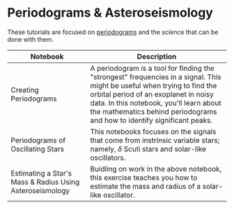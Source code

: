 # Periodograms & Asteroseismology

These tutorials are focused on [periodograms](https://en.wikipedia.org/wiki/Periodogram) and the science that can be done with them.

| Notebook                                                 | Description                                                                                                                                                                                                                                                                             |
|----------------------------------------------------------|-----------------------------------------------------------------------------------------------------------------------------------------------------------------------------------------------------------------------------------------------------------------------------------------|
| Creating Periodograms                                    | A periodogram is a tool for finding the "strongest" frequencies in a signal. This might be useful when trying to find the orbital period of an exoplanet in noisy data. In this notebook, you'll learn about the mathematics behind periodograms and how to identify significant peaks. |
| Periodograms of Oscillating Stars                        | This notebooks focuses on the signals that come from instrinsic variable stars; namely, $\delta$ Scuti stars and solar-like oscillators.                                                                                                                                                |
| Estimating a Star's Mass & Radius Using Asteroseismology | Buidling on work in the above notebook, this exercise teaches you how to estimate the mass and radius of a solar-like oscillator.                                                                                                                                                       |

